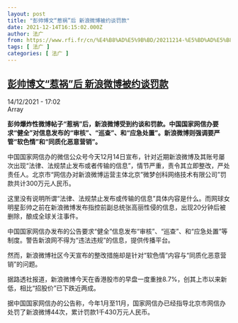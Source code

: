 ```yaml
---
layout: post
title: "彭帅博文“惹祸”后 新浪微博被约谈罚款"
date: 2021-12-14T16:15:02.000Z
author: 法广
from: https://www.rfi.fr/cn/%E4%B8%AD%E5%9B%BD/20211214-%E5%BD%AD%E5%B8%85%E5%8D%9A%E6%96%87-%E6%83%B9%E7%A5%B8-%E5%90%8E-%E6%96%B0%E6%B5%AA%E5%BE%AE%E5%8D%9A%E8%A2%AB%E7%BA%A6%E8%B0%88%E7%BD%9A%E6%AC%BE
tags: [ 法广 ]
categories: [ 法广 ]
---
```

<!--1639498502000-->
[彭帅博文“惹祸”后 新浪微博被约谈罚款](https://www.rfi.fr/cn/%E4%B8%AD%E5%9B%BD/20211214-%E5%BD%AD%E5%B8%85%E5%8D%9A%E6%96%87-%E6%83%B9%E7%A5%B8-%E5%90%8E-%E6%96%B0%E6%B5%AA%E5%BE%AE%E5%8D%9A%E8%A2%AB%E7%BA%A6%E8%B0%88%E7%BD%9A%E6%AC%BE)
------

<div>
<div>14/12/2021 - 17:02</div>Array<p><strong>                    彭帅爆炸性微博帖子“惹祸”后，新浪微博受到约谈和罚款。中国国家网信办要求“健全”对信息发布的“审核”、“巡查”、和“应急处置”。新浪微博则强调要严管“软色情”和“同质化恶意营销”。                </strong></p><div >                    <p>中国国家网信办的微信公众号今天12月14日宣布，针对近期新浪微博及其账号屡次出现“法律、法规禁止发布或者传输的信息”，情节严重，责令其立即整改，严处责任人。北京市“网信办对新浪微博运营主体北京”微梦创科网络技术有限公司”罚款共计300万元人民币。</p><p>这里没有说明所谓“法律、法规禁止发布或传输的信息”具体内容是什么。而网球女明星彭帅之前在新浪微博发布指控前副总统张高丽性侵的信息，出现20分钟后被删除，酿成全球关注事件。</p><p>中国国家网信办发布的公告要求“健全”信息发布“审核”、“巡查”、和“应急处置”等制度。警告新浪网不得为“违法违规”的信息，提供传播平台。</p><p>然而，新浪微博社区今天宣布的整改措施却是针对“软色情”内容与“同质化恶意营销”的问题。</p><p>据路透社报道，新浪微博今天在香港股市的早盘一度重挫8.7%，创其上市以来新低，相比“招股价”已下跌近两成。</p><p>据中国国家网信办的公告称，今年1月至11月，国家网信办已经指导北京市网信办处罚了新浪微博44次，累计罚款1千430万元人民币。　　</p>                                            <div data-selfpromo-newsletter>    </div>    <div data-selfpromo-app>    </div>                </div>
</div>
